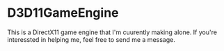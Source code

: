 # D3D11GameEngine

This is a DirectX11 game engine that I'm cuurently making alone.
If you're interessted in helping me, feel free to send me a message.
